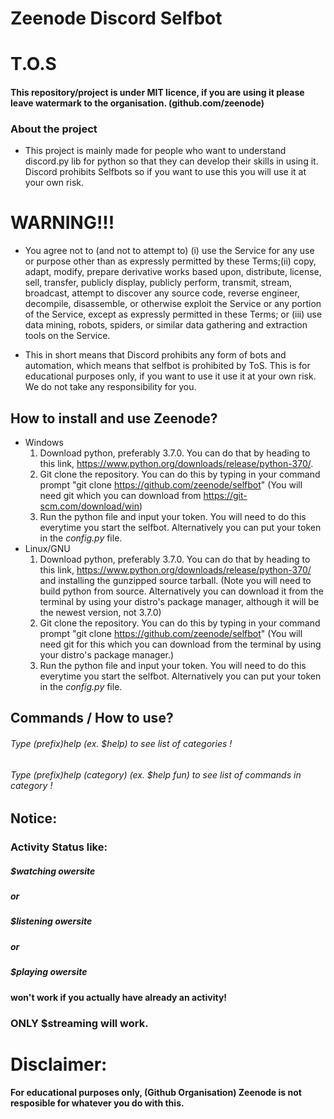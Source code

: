 # Zeenode Discord Selfbot


# T.O.S
#### This repository/project is under MIT licence, if you are using it please leave watermark to the organisation. (github.com/zeenode)


### About the project

- This project is mainly made for people who want to understand discord.py lib for python so that they can develop their skills in using it. Discord prohibits Selfbots so if you want to use this you will use it at your own risk.

# WARNING!!!

- You agree not to (and not to attempt to) (i) use the Service for any use or purpose other than as expressly permitted by these Terms;(ii) copy, adapt, modify, prepare derivative works based upon, distribute, license, sell, transfer, publicly display, publicly perform, transmit, stream, broadcast, attempt to discover any source code, reverse engineer, decompile, disassemble, or otherwise exploit the Service or any portion of the Service, except as expressly permitted in these Terms; or (iii) use data mining, robots, spiders, or similar data gathering and extraction tools on the Service.

- This in short means that Discord prohibits any form of bots and automation, which means that selfbot is prohibited by ToS. This is for educational purposes only, if you want to use it use it at your own risk. We do not take any responsibility for you.



## How to install and use Zeenode?
- Windows
    1. Download python, preferably 3.7.0. You can do that by heading to this link, https://www.python.org/downloads/release/python-370/. 
    2. Git clone the repository. You can do this by typing in your command prompt "git clone https://github.com/zeenode/selfbot" (You will need git which you can download from https://git-scm.com/download/win)
    3. Run the python file and input your token. You will need to do this everytime you start the selfbot. Alternatively you can put your token in the *config.py* file.
- Linux/GNU
    1. Download python, preferably 3.7.0. You can do that by heading to this link, https://www.python.org/downloads/release/python-370/ and installing the gunzipped source tarball. (Note you will need to build python from source. Alternatively you can download it from the terminal by using your distro's package manager, although it will be the newest version, not 3.7.0)
    2. Git clone the repository. You can do this by typing in your command prompt "git clone https://github.com/zeenode/selfbot" (You will need git for this which you can download from the terminal by using your distro's package manager.)
    3. Run the python file and input your token. You will need to do this everytime you start the selfbot. Alternatively you can put your token in the *config.py* file.
    



## Commands / How to use?
###### Type (prefix)help (ex. $help) to see list of categories !
###### Type (prefix)help (category) (ex. $help fun) to see list of commands in category !





<!---

## Commands

## You can see this by typing (prefix)help in any discord channel.



### Activity:

$**listening** *(text)* - Shows listening status.       

$**playing** *(text)* - Shows playing status. 

$**stopactivity** - Stops activity.

$**streaming** *(text)* - Shows streaming status.

$**watching** *(text)* - Shows watching status. 





### Fun:



$**cat** - Sends a cute cat image.

$**dog** - Sends a cute dog image.

$**dick** *@user* - Shows user dick size.                                                                                

$**hug** *@user* - Sends a hug to user.

$**kiss** *@user* - Sends a kiss to user.                                                                            

$**meme** - Sends a meme.         

$**nitro** - Sends a nitro.                                                                                           

$**slap** *@user* - Sends a slap to user.                                                                                 
                                                       

### Main:

$**ascii** *(message)* - Sends message as ascii art.    

$**av** - Sends your avatar in the chat.            

$**embed** *(message)* - Sends embed message.   

$**guildicon** - Shows server(guild) icon.     

$**hypesquad** *(badge)* - Changes your hypesquad badge.                                                                  

$**purge** *(number of messages)* - Deletes messages.      

$**serverinfo** - Shows server info.

$**suggest** *Question* - Sends question with embed leaving thumbsup & thumbsdown sign.

$**whois** *Tag(User)* - Sends info about user.

$**geoip** *ip* - Looks up geoip data of an IP address provided.
                                                                        




### Currency:

$**btc** - Shows Bitcoin Price.

$**doge** - Shows Doge price.

$**eth** - Shows Ethereum price.

$**XMR** - Shows Monero price.

$**xrp** - Shows Ripple Price.


###### Notice: More values will be added soon!








### Emoticons:

#### $**listemoticons** - Lists all the cool emoticons you can send because there are too many to list on this README file.


### Text Encoding:

$**encode_base64** *(word/message)* - Encodes text with Base64.                                                                  

$**encode_leet** *(word/message)* - Encodes text with leet speak (if you don't know what is leet it is basicly hacker language).

$**encode_md5** *(word/message)* - Encodes text with MD5 hash.   


$**encode_sha1** *(word/message)* - Encodes text with Sha1.

$**encode_sha224** *(word/message)* - Encodes text wish SHA224.

$**encode_sha384** *(word/message)* - Encodes text with Sha384.

$**Encode_sha251** *(word/message)* - Encodes text with Sha512.



### Mass:

$**massreact** *:(emoji):* - Reacts to last 20 messages with emojis.

$**spam** *number* *message* - Spams message number of times.


### Nsfw:


$**anal** *(User tag)* - Sends nsfw anime content.

$**blowjob** *(User Tag)* - Sends nsfw anime content.

$**boobs** *(User Tag)* - Sends nsfw anime content.

$**hentai** *(User Tag)* - Sends hentai. ( Anime porn )

## End of commands.


-->

## Notice:

### Activity Status like:

##### $watching owersite

##### or

##### $listening owersite

##### or

##### $playing owersite

#### won't work if you actually have already an activity!

### ****ONLY**** $streaming will work.


# Disclaimer:

#### For educational purposes only, (Github Organisation) Zeenode is not resposible for whatever you do with this.
